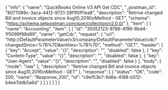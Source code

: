 {
  "info": {
    "name": "QuickBooks Online V3 API Get CDC",
    "_postman_id": "8077089c-3aca-4412-9721-28f1f0ff1ea8",
    "description": "Retrive changed Bill and invoice objects since Aug10,2016\nMethod - GET",
    "schema": "https://schema.getpostman.com/json/collection/v2.0.0/"
  },
  "item": [
    {
      "name": "Accounting",
      "item": [
        {
          "id": "35052123-9786-4f96-8bd4-1f5099f98d99",
          "name": "getCdc",
          "request": {
            "url": "http://DefaultParameterValue/v3/company/DefaultParameterValue/cdc?changedSince=%7B%7D&entities=%7B%7D",
            "method": "GET",
            "header": [
              {
                "key": "Accept",
                "value": "{}",
                "description": "",
                "disabled": false
              },
              {
                "key": "Content-Type",
                "value": "{}",
                "description": "",
                "disabled": false
              },
              {
                "key": "User-Agent",
                "value": "{}",
                "description": "",
                "disabled": false
              }
            ],
            "body": {
              "mode": "raw"
            },
            "description": "Retrive changed Bill and invoice objects since Aug10,2016\nMethod - GET"
          },
          "response": [
            {
              "status": "OK",
              "code": 200,
              "name": "Response_200",
              "id": "c9ef53b7-9d6e-4188-b512-b4ee7ddb5a6d"
            }
          ]
        }
      ]
    }
  ]
}